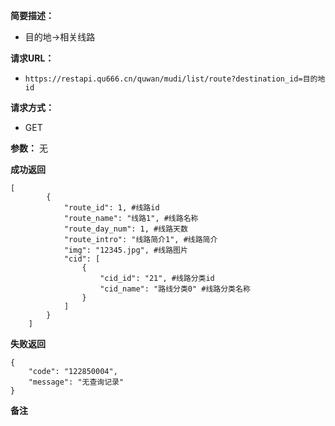  
**简要描述：** 

- 目的地->相关线路

**请求URL：** 
- ` https://restapi.qu666.cn/quwan/mudi/list/route?destination_id=目的地id `
  
**请求方式：**
- GET 

**参数：** 
 无




 **成功返回**
```
[
        {
            "route_id": 1, #线路id
            "route_name": "线路1", #线路名称
            "route_day_num": 1, #线路天数
            "route_intro": "线路简介1", #线路简介
            "img": "12345.jpg", #线路图片
            "cid": [
                {
                    "cid_id": "21", #线路分类id
                    "cid_name": "路线分类0" #线路分类名称
                }
            ]
        }
    ]
```

 **失败返回** 

```
{
    "code": "122850004", 
    "message": "无查询记录"
}

```

 **备注** 

